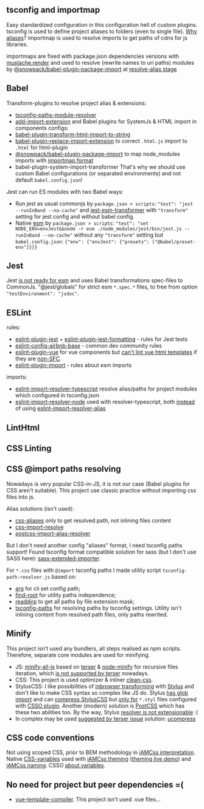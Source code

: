 ## tsconfig and importmap
Easy standardized configuration in this configuration hell of custom plugins.
tsconfig is used to define project aliases to folders (even to single file). [Why aliases](https://stephencharlesweiss.com/typescript-absolute-imports-aliases)?
importmap is used to resolve imports to get paths of cdns for js libraries.

importmaps are fixed with package.json dependencies versions with [mustache.render](https://github.com/viT-1/systemjs-babel-es6-vue/blob/06d7265961464c4c27876d3f5e0af9230bec013a/map-packages.js#L19) and used to resolve (rewrite names to uri paths) modules
by [@snowpack/babel-plugin-package-import](https://www.npmjs.com/package/@snowpack/babel-plugin-package-import#user-content-plugin-options) at [resolve-alias stage](https://github.com/viT-1/systemjs-babel-es6-vue/blob/b59b7c91a3da7d0cf5077c66742b64ab85b7bdb4/package.json#L24)

## Babel
Transform-plugins to resolve project alias & extensions:
- [tsconfig-paths-module-resolver](https://www.npmjs.com/package/babel-plugin-tsconfig-paths-module-resolver)
- [add-import-extension](https://www.npmjs.com/package/babel-plugin-add-import-extension)
and Babel plugins for SystemJs & HTML import in components configs:
- [babel-plugin-transform-html-import-to-string](https://www.npmjs.com/package/babel-plugin-transform-html-import-to-string)
- [babel-plugin-replace-import-extension](https://www.npmjs.com/package/babel-plugin-replace-import-extension) to correct `.html.js` import to `.html` for html-plugin
- [@snowpack/babel-plugin-package-import](https://www.npmjs.com/package/@snowpack/babel-plugin-package-import#user-content-plugin-options) to map node_modules imports with [importmap format](https://github.com/wicg/import-maps)
- babel-plugin-system-import-transformer
That's why we should use custom Babel configurations (or separated environments) and not default `babel.config.json`!

Jest can run ES modules with two Babel ways:
- Run jest as usual commonjs by `package.json > scripts`: `"test": "jest --runInBand --no-cache"` and [jest-esm-transformer](https://www.npmjs.com/package/jest-esm-transformer) with `"transform"` setting for jest config and without babel config.
- Native [esm](https://www.npmjs.com/package/esm) by `package.json > scripts`: `"test": "set NODE_ENV=envJest&&node -r esm ./node_modules/jest/bin/jest.js --runInBand --no-cache"` without any `"transform"` setting but `babel.config.json`: `{"env": {"envJest": {"presets": ["@babel/preset-env"]}}}`

## Jest
Jest [is not ready for esm](https://github.com/facebook/jest/issues/9430) and uses Babel transformations spec-files to CommonJs.
"@jest/globals" for strict esm `*.spec.*` files, to free from option `"testEnvironment": "jsdoc"`.

## ESLint
rules:
- [eslint-plugin-jest](https://www.npmjs.com/package/eslint-plugin-jest) + [eslint-plugin-jest-formatting](https://www.npmjs.com/package/eslint-plugin-jest-formatting) - rules for Jest tests
- [eslint-config-airbnb-base](https://www.npmjs.com/package/eslint-config-airbnb-base) - common dev community rules
- [eslint-plugin-vue](https://www.npmjs.com/package/eslint-plugin-vue) for vue components but [can't lint vue html templates](https://github.com/vuejs/vue-eslint-parser/issues/28) if they are [non-SFC](https://github.com/vuejs/eslint-plugin-vue/issues/490).
- [eslint-plugin-import](https://www.npmjs.com/package/eslint-plugin-import) - rules about esm imports

imports:
- [eslint-import-resolver-typescript](https://www.npmjs.com/package/eslint-import-resolver-typescript) resolve alias/paths for project modules which configured in tsconfig.json
- [eslint-import-resolver-node](https://www.npmjs.com/package/eslint-import-resolver-node) used with resolver-typescript, both [instead](https://github.com/viT-1/dist-gh-pages/commit/8fca781dede871be8f8f5d7841f00f3424878b34#diff-7ae45ad102eab3b6d7e7896acd08c427a9b25b346470d7bc6507b6481575d519L37) of using [eslint-import-resolver-alias](https://www.npmjs.com/package/eslint-import-resolver-alias)

## LintHtml

## CSS Linting

## CSS @import paths resolving
Nowadays is very popular CSS-in-JS, it is not our case (Babel plugins for CSS aren't suitable).
This project use classic practice without importing css files into js.

Alias solutions (isn't used):
- [css-aliases](https://www.npmjs.com/package/css-aliases) only to get resolved path, not inlining files content
- [css-import-resolve](https://csstools.github.io/css-import-resolve/)
- [postcss-import-alias-resolver](https://www.npmjs.com/package/postcss-import-alias-resolver)

But I don't need another config "aliases" format, I need tsconfig paths support!
Found tsconfig format compatible solution for sass (but I don't use SASS here): [sass-extended-importer](https://github.com/wessberg/sass-extended-importer#path-mappingaliasing).

For `*.css` files with `@import` tsconfig paths I made utility script `tsconfig-path-resolver.js` based on:
- [arg](https://www.npmjs.com/package/arg) for cli set config path;
- [find-root](https://www.npmjs.com/package/find-root) for utility paths independence;
- [readdirp](https://www.npmjs.com/package/readdirp) to get all paths by file extension mask;
- [tsconfig-paths](https://www.npmjs.com/package/tsconfig-paths) for resolving paths by tsconfig settings.
Utility isn't inlining content from resolved path files, only paths rewrited.

## Minify
This project isn't used any bundlers, all steps realised as npm scripts. Therefore, separate core modules are used for minifying.
- JS: [minify-all-js](https://www.npmjs.com/package/minify-all-js) based on [terser](https://www.npmjs.com/package/terser) & [node-minify](https://www.npmjs.com/package/@node-minify/core) for recursive files iteration, which [is not supported by terser](https://github.com/terser/terser/issues/544#issuecomment-626350611) nowadays.
- CSS: This project is used optimizer & inliner [clean-css](https://www.npmjs.com/package/clean-css).
- StylusCSS: I like possibilities of [inbrowser transforming](https://stylus-lang.com/try.html) with [Stylus](https://www.npmjs.com/package/stylus) and don't like to make CSS syntax so complex like JS do. Stylus [has glob import](https://github.com/stylus/stylus/issues/1711#issuecomment-164995761) and can [compress StylusCSS](https://github.com/stylus/stylus/issues/2354) but [only for](https://github.com/stylus/stylus/issues/2154#issuecomment-203168846) `*.styl` files configured with [CSSO plugin](https://github.com/stylus/stylus/issues/2318#issuecomment-319385404). Another (modern) solution is [PostCSS](https://www.npmjs.com/package/postcss-cli) which has these two abilities too. By the way, Stylus [resolver is not extensionable](https://github.com/stylus/stylus/issues/2039) :(
- In complex may be used [suggested by terser issue](https://github.com/terser/terser/issues/544#issuecomment-626350611) solution: [ucompress](https://github.com/WebReflection/ucompress)

## CSS code conventions
Not using scoped CSS, prior to BEM methodology in [iAMCss interpretation](https://vit-1.github.io/iAMcss-samples/).
Native [CSS-variables](https://dev.to/idoshamun/theming-with-css-variables-322f) used with [iAMCss theming](https://github.com/viT-1/iAMcss/blob/master/styleguide.md#%D0%BC%D0%BE%D0%B4%D0%B8%D1%84%D0%B8%D0%BA%D0%B0%D1%82%D0%BE%D1%80-%D1%82%D0%B5%D0%BC%D1%8B-skin--view) ([theming live demo](https://vit-1.github.io/iAMcss-samples/v3/aria-collapsable/)) and [iAMCss naming](https://github.com/viT-1/iAMcss/blob/master/v3/styleguide.md#%D0%B8%D0%BC%D0%B5%D0%BD%D0%BE%D0%B2%D0%B0%D0%BD%D0%B8%D0%B5%D1%81%D0%B8%D0%BD%D1%82%D0%B0%D0%BA%D1%81%D0%B8%D1%81-iam-%D0%B0%D1%82%D1%80%D0%B8%D0%B1%D1%83%D1%82%D0%BE%D0%B2). CSSO [about variables](https://github.com/css/csso/issues/443).

## No need for project but peer dependencies =(
- [vue-template-compiler](https://github.com/vuejs/vue-test-utils/issues/1399#issuecomment-1023985291). This project isn't used .vue files...